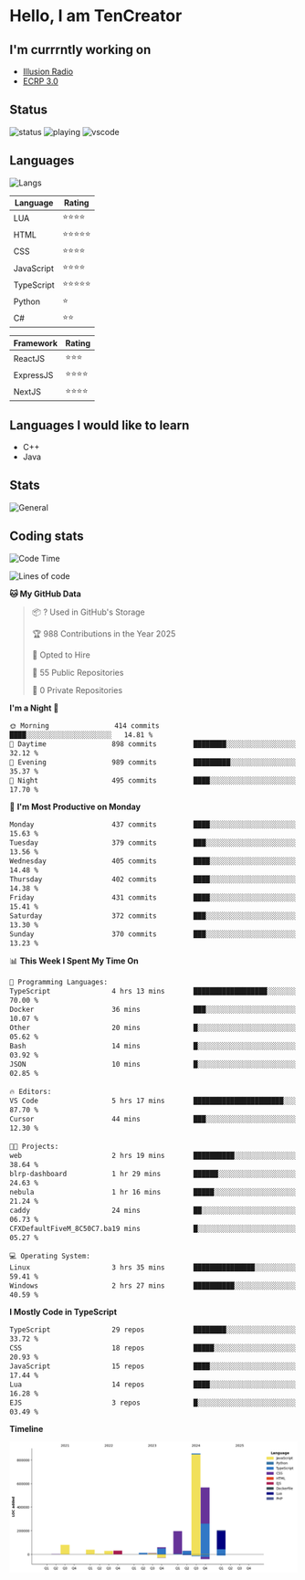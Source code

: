 # Hello, I am TenCreator

## I'm currrntly working on
- [Illusion Radio](https://illusionradio.co.uk/)
- [ECRP 3.0](http://github.com/Emerald-Coast-Roleplay/)

## Status
![status](https://api.statusbadges.me/badge/status/518334475038359555?simple=true&style=for-the-badge)
![playing](https://api.statusbadges.me/badge/playing/518334475038359555?style=for-the-badge)
![vscode](https://api.statusbadges.me/badge/vscode/518334475038359555?style=for-the-badge)

## Languages
![Langs](https://github-readme-stats.vercel.app/api/top-langs/?username=tencreator&layout=compact&theme=radical)


|Language|Rating|
|--------|------|
|LUA|⭐️⭐️⭐️⭐️|
|HTML|⭐️⭐️⭐️⭐️⭐️|
|CSS|⭐️⭐️⭐️⭐️|
|JavaScript|⭐️⭐️⭐️⭐️|
|TypeScript|⭐️⭐️⭐️⭐️⭐️|
|Python|⭐️|
|C#|⭐️⭐️ |

|Framework|Rating|
|--------|------|
|ReactJS|⭐️⭐️⭐|
|ExpressJS|⭐️⭐️⭐️⭐️|
|NextJS|⭐️⭐️⭐⭐️|

## Languages I would like to learn
- C++
- Java

## Stats
![General](https://github-readme-stats.vercel.app/api?username=tencreator&show_icons=true&theme=radical)

## Coding stats

<!--START_SECTION:waka-->
![Code Time](http://img.shields.io/badge/Code%20Time-485%20hrs%206%20mins-blue)

![Lines of code](https://img.shields.io/badge/From%20Hello%20World%20I%27ve%20Written-2.1%20million%20lines%20of%20code-blue)

**🐱 My GitHub Data** 

> 📦 ? Used in GitHub's Storage 
 > 
> 🏆 988 Contributions in the Year 2025
 > 
> 💼 Opted to Hire
 > 
> 📜 55 Public Repositories 
 > 
> 🔑 0 Private Repositories 
 > 
**I'm a Night 🦉** 

```text
🌞 Morning                414 commits         ████░░░░░░░░░░░░░░░░░░░░░   14.81 % 
🌆 Daytime                898 commits         ████████░░░░░░░░░░░░░░░░░   32.12 % 
🌃 Evening                989 commits         █████████░░░░░░░░░░░░░░░░   35.37 % 
🌙 Night                  495 commits         ████░░░░░░░░░░░░░░░░░░░░░   17.70 % 
```
📅 **I'm Most Productive on Monday** 

```text
Monday                   437 commits         ████░░░░░░░░░░░░░░░░░░░░░   15.63 % 
Tuesday                  379 commits         ███░░░░░░░░░░░░░░░░░░░░░░   13.56 % 
Wednesday                405 commits         ████░░░░░░░░░░░░░░░░░░░░░   14.48 % 
Thursday                 402 commits         ████░░░░░░░░░░░░░░░░░░░░░   14.38 % 
Friday                   431 commits         ████░░░░░░░░░░░░░░░░░░░░░   15.41 % 
Saturday                 372 commits         ███░░░░░░░░░░░░░░░░░░░░░░   13.30 % 
Sunday                   370 commits         ███░░░░░░░░░░░░░░░░░░░░░░   13.23 % 
```


📊 **This Week I Spent My Time On** 

```text
💬 Programming Languages: 
TypeScript               4 hrs 13 mins       ██████████████████░░░░░░░   70.00 % 
Docker                   36 mins             ███░░░░░░░░░░░░░░░░░░░░░░   10.07 % 
Other                    20 mins             █░░░░░░░░░░░░░░░░░░░░░░░░   05.62 % 
Bash                     14 mins             █░░░░░░░░░░░░░░░░░░░░░░░░   03.92 % 
JSON                     10 mins             █░░░░░░░░░░░░░░░░░░░░░░░░   02.85 % 

🔥 Editors: 
VS Code                  5 hrs 17 mins       ██████████████████████░░░   87.70 % 
Cursor                   44 mins             ███░░░░░░░░░░░░░░░░░░░░░░   12.30 % 

🐱‍💻 Projects: 
web                      2 hrs 19 mins       ██████████░░░░░░░░░░░░░░░   38.64 % 
blrp-dashboard           1 hr 29 mins        ██████░░░░░░░░░░░░░░░░░░░   24.63 % 
nebula                   1 hr 16 mins        █████░░░░░░░░░░░░░░░░░░░░   21.24 % 
caddy                    24 mins             ██░░░░░░░░░░░░░░░░░░░░░░░   06.73 % 
CFXDefaultFiveM_8C50C7.ba19 mins             █░░░░░░░░░░░░░░░░░░░░░░░░   05.27 % 

💻 Operating System: 
Linux                    3 hrs 35 mins       ███████████████░░░░░░░░░░   59.41 % 
Windows                  2 hrs 27 mins       ██████████░░░░░░░░░░░░░░░   40.59 % 
```

**I Mostly Code in TypeScript** 

```text
TypeScript               29 repos            ████████░░░░░░░░░░░░░░░░░   33.72 % 
CSS                      18 repos            █████░░░░░░░░░░░░░░░░░░░░   20.93 % 
JavaScript               15 repos            ████░░░░░░░░░░░░░░░░░░░░░   17.44 % 
Lua                      14 repos            ████░░░░░░░░░░░░░░░░░░░░░   16.28 % 
EJS                      3 repos             █░░░░░░░░░░░░░░░░░░░░░░░░   03.49 % 
```



**Timeline**

![Lines of Code chart](https://raw.githubusercontent.com/tencreator/tencreator/main/assets/bar_graph.png)


<!--END_SECTION:waka-->

